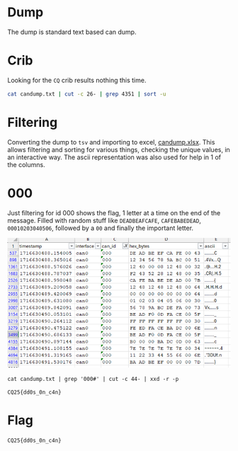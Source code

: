 # Dump

The dump is standard text based can dump.

# Crib

Looking for the `CQ` crib results nothing this time.

```bash
cat candump.txt | cut -c 26- | grep 4351 | sort -u
```

# Filtering

Converting the dump to `tsv` and importing to excel, [candump.xlsx](workdir/candump.xlsx). This allows filtering and sorting for various things, checking the unique values, in an interactive way. The ascii representation was also used for help in 1 of the columns.

# 000

Just filtering for id 000 shows the flag, 1 letter at a time on the end of the message. Filled with random stuff like `DEADBEAFCAFE`, `CAFEBABEDEAD`, `00010203040506`, followed by a `00` and finally the important letter.

![](screenshots/1.png)

```
cat candump.txt | grep '000#' | cut -c 44- | xxd -r -p
```

```
CQ25{dd0s_0n_c4n}
```

# Flag
`CQ25{dd0s_0n_c4n}`